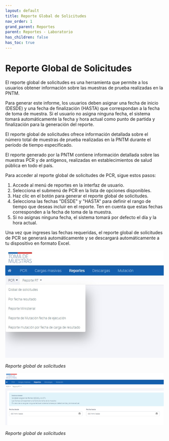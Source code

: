 ```yaml
---
layout: default
title: Reporte Global de Solicitudes
nav_order: 1
grand_parent: Reportes
parent: Reportes - Laboratorio
has_children: false
has_toc: true
---
```


# Reporte Global de Solicitudes

El reporte global de solicitudes es una herramienta que permite a los usuarios obtener información sobre las muestras de prueba realizadas en la PNTM. 

Para generar este informe, los usuarios deben asignar una fecha de inicio (DESDE) y una fecha de finalización (HASTA) que correspondan a la fecha de toma de muestra. Si el usuario no asigna ninguna fecha, el sistema tomará automáticamente la fecha y hora actual como punto de partida y finalización para la generación del reporte.

El reporte global de solicitudes ofrece información detallada sobre el número total de muestras de prueba realizadas en la PNTM durante el período de tiempo especificado.

El reporte generado por la PNTM contiene información detallada sobre las muestras PCR y de antígenos, realizadas en establecimientos de salud pública en todo el país. 

Para acceder al reporte global de solicitudes de PCR, sigue estos pasos:

1. Accede al menú de reportes en la interfaz de usuario.
2. Selecciona el submenú de PCR en la lista de opciones disponibles.
3. Haz clic en el botón para generar el reporte global de solicitudes.
4. Selecciona las fechas "DESDE" y "HASTA" para definir el rango de tiempo que deseas incluir en el reporte. Ten en cuenta que estas fechas corresponden a la fecha de toma de la muestra.
5. Si no asignas ninguna fecha, el sistema tomará por defecto el día y la hora actual.

Una vez que ingreses las fechas requeridas, el reporte global de solicitudes de PCR se generará automáticamente y se descargará automáticamente a tu dispositivo en formato Excel.



![Alt text](img/Reporte-PCR.jpg)

_Reporte global de solicitudes_

![Alt text](img/Reportes-PCR-Global.png)

_Reporte global de solicitudes_
